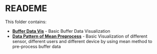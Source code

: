 # READEME

This folder contains:

* [**Buffer Data Vis**](./infovis) - Basic Buffer Data Visualization
* [**Data Pattern of Mean Preprocess**](./mean_pre_process) - Basic Visualization of different sensor, different users and different device by using mean method to pre-process buffer data